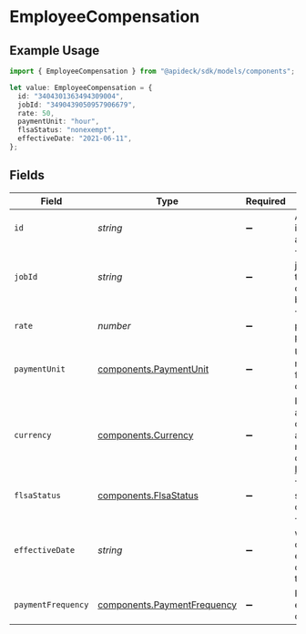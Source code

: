 # EmployeeCompensation

## Example Usage

```typescript
import { EmployeeCompensation } from "@apideck/sdk/models/components";

let value: EmployeeCompensation = {
  id: "3404301363494309004",
  jobId: "3490439050957906679",
  rate: 50,
  paymentUnit: "hour",
  flsaStatus: "nonexempt",
  effectiveDate: "2021-06-11",
};
```

## Fields

| Field                                                                                                                              | Type                                                                                                                               | Required                                                                                                                           | Description                                                                                                                        | Example                                                                                                                            |
| ---------------------------------------------------------------------------------------------------------------------------------- | ---------------------------------------------------------------------------------------------------------------------------------- | ---------------------------------------------------------------------------------------------------------------------------------- | ---------------------------------------------------------------------------------------------------------------------------------- | ---------------------------------------------------------------------------------------------------------------------------------- |
| `id`                                                                                                                               | *string*                                                                                                                           | :heavy_minus_sign:                                                                                                                 | A unique identifier for an object.                                                                                                 | 12345                                                                                                                              |
| `jobId`                                                                                                                            | *string*                                                                                                                           | :heavy_minus_sign:                                                                                                                 | The ID of the job to which the compensation belongs.                                                                               | 12345                                                                                                                              |
| `rate`                                                                                                                             | *number*                                                                                                                           | :heavy_minus_sign:                                                                                                                 | The amount paid per payment unit.                                                                                                  | 72000                                                                                                                              |
| `paymentUnit`                                                                                                                      | [components.PaymentUnit](../../models/components/paymentunit.md)                                                                   | :heavy_minus_sign:                                                                                                                 | Unit of measurement for employee compensation.                                                                                     | year                                                                                                                               |
| `currency`                                                                                                                         | [components.Currency](../../models/components/currency.md)                                                                         | :heavy_minus_sign:                                                                                                                 | Indicates the associated currency for an amount of money. Values correspond to [ISO 4217](https://en.wikipedia.org/wiki/ISO_4217). | USD                                                                                                                                |
| `flsaStatus`                                                                                                                       | [components.FlsaStatus](../../models/components/flsastatus.md)                                                                     | :heavy_minus_sign:                                                                                                                 | The FLSA status for this compensation.                                                                                             |                                                                                                                                    |
| `effectiveDate`                                                                                                                    | *string*                                                                                                                           | :heavy_minus_sign:                                                                                                                 | The date on which a change to an employee's compensation takes effect.                                                             | 2020-08-12                                                                                                                         |
| `paymentFrequency`                                                                                                                 | [components.PaymentFrequency](../../models/components/paymentfrequency.md)                                                         | :heavy_minus_sign:                                                                                                                 | Frequency of employee compensation.                                                                                                | monthly                                                                                                                            |